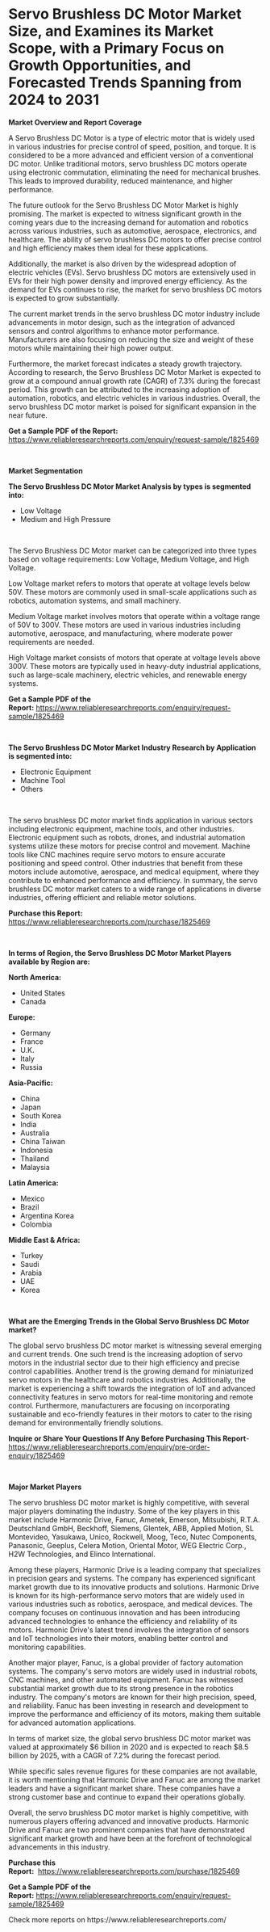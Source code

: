 <p><h1>Servo Brushless DC Motor Market Size, and Examines its Market Scope, with a Primary Focus on Growth Opportunities, and Forecasted Trends Spanning from 2024 to 2031</h1></p><p><strong>Market Overview and Report Coverage</strong></p>
<p><p>A Servo Brushless DC Motor is a type of electric motor that is widely used in various industries for precise control of speed, position, and torque. It is considered to be a more advanced and efficient version of a conventional DC motor. Unlike traditional motors, servo brushless DC motors operate using electronic commutation, eliminating the need for mechanical brushes. This leads to improved durability, reduced maintenance, and higher performance.</p><p>The future outlook for the Servo Brushless DC Motor Market is highly promising. The market is expected to witness significant growth in the coming years due to the increasing demand for automation and robotics across various industries, such as automotive, aerospace, electronics, and healthcare. The ability of servo brushless DC motors to offer precise control and high efficiency makes them ideal for these applications.</p><p>Additionally, the market is also driven by the widespread adoption of electric vehicles (EVs). Servo brushless DC motors are extensively used in EVs for their high power density and improved energy efficiency. As the demand for EVs continues to rise, the market for servo brushless DC motors is expected to grow substantially.</p><p>The current market trends in the servo brushless DC motor industry include advancements in motor design, such as the integration of advanced sensors and control algorithms to enhance motor performance. Manufacturers are also focusing on reducing the size and weight of these motors while maintaining their high power output. </p><p>Furthermore, the market forecast indicates a steady growth trajectory. According to research, the Servo Brushless DC Motor Market is expected to grow at a compound annual growth rate (CAGR) of 7.3% during the forecast period. This growth can be attributed to the increasing adoption of automation, robotics, and electric vehicles in various industries. Overall, the servo brushless DC motor market is poised for significant expansion in the near future.</p></p>
<p><strong>Get a Sample PDF of the Report:</strong> <a href="https://www.reliableresearchreports.com/enquiry/request-sample/1825469">https://www.reliableresearchreports.com/enquiry/request-sample/1825469</a></p>
<p>&nbsp;</p>
<p><strong>Market Segmentation</strong></p>
<p><strong>The Servo Brushless DC Motor Market Analysis by types is segmented into:</strong></p>
<p><ul><li>Low Voltage</li><li>Medium and High Pressure</li></ul></p>
<p>&nbsp;</p>
<p><p>The Servo Brushless DC Motor market can be categorized into three types based on voltage requirements: Low Voltage, Medium Voltage, and High Voltage. </p><p>Low Voltage market refers to motors that operate at voltage levels below 50V. These motors are commonly used in small-scale applications such as robotics, automation systems, and small machinery.</p><p>Medium Voltage market involves motors that operate within a voltage range of 50V to 300V. These motors are used in various industries including automotive, aerospace, and manufacturing, where moderate power requirements are needed.</p><p>High Voltage market consists of motors that operate at voltage levels above 300V. These motors are typically used in heavy-duty industrial applications, such as large-scale machinery, electric vehicles, and renewable energy systems.</p></p>
<p><strong>Get a Sample PDF of the Report:</strong>&nbsp;<a href="https://www.reliableresearchreports.com/enquiry/request-sample/1825469">https://www.reliableresearchreports.com/enquiry/request-sample/1825469</a></p>
<p>&nbsp;</p>
<p><strong>The Servo Brushless DC Motor Market Industry Research by Application is segmented into:</strong></p>
<p><ul><li>Electronic Equipment</li><li>Machine Tool</li><li>Others</li></ul></p>
<p>&nbsp;</p>
<p><p>The servo brushless DC motor market finds application in various sectors including electronic equipment, machine tools, and other industries. Electronic equipment such as robots, drones, and industrial automation systems utilize these motors for precise control and movement. Machine tools like CNC machines require servo motors to ensure accurate positioning and speed control. Other industries that benefit from these motors include automotive, aerospace, and medical equipment, where they contribute to enhanced performance and efficiency. In summary, the servo brushless DC motor market caters to a wide range of applications in diverse industries, offering efficient and reliable motor solutions.</p></p>
<p><strong>Purchase this Report:</strong>&nbsp; <a href="https://www.reliableresearchreports.com/purchase/1825469">https://www.reliableresearchreports.com/purchase/1825469</a></p>
<p>&nbsp;</p>
<p><strong>In terms of Region, the Servo Brushless DC Motor Market Players available by Region are:</strong></p>
<p>
    <p> <strong> North America: </strong>
        <ul>
            <li>United States</li>
            <li>Canada</li>
        </ul>
        </p> 
    <p> <strong> Europe: </strong>
        <ul>
            <li>Germany</li>
            <li>France</li>
            <li>U.K.</li>
            <li>Italy</li>
            <li>Russia</li>
        </ul>
        </p> 
    <p> <strong> Asia-Pacific: </strong>
        <ul>
            <li>China</li>
            <li>Japan</li>
            <li>South Korea</li>
            <li>India</li>
            <li>Australia</li>
            <li>China Taiwan</li>
            <li>Indonesia</li>
            <li>Thailand</li>
            <li>Malaysia</li>
        </ul>
        </p> 
    <p> <strong> Latin America: </strong>
        <ul>
            <li>Mexico</li>
            <li>Brazil</li>
            <li>Argentina Korea</li>
            <li>Colombia</li>
        </ul>
        </p> 
    <p> <strong> Middle East & Africa: </strong>
        <ul>
            <li>Turkey</li>
            <li>Saudi</li>
            <li>Arabia</li>
            <li>UAE</li>
            <li>Korea</li>
        </ul>
    </p>
    </p>
<p>&nbsp;</p>
<p><strong>What are the Emerging Trends in the Global Servo Brushless DC Motor market?</strong></p>
<p><p>The global servo brushless DC motor market is witnessing several emerging and current trends. One such trend is the increasing adoption of servo motors in the industrial sector due to their high efficiency and precise control capabilities. Another trend is the growing demand for miniaturized servo motors in the healthcare and robotics industries. Additionally, the market is experiencing a shift towards the integration of IoT and advanced connectivity features in servo motors for real-time monitoring and remote control. Furthermore, manufacturers are focusing on incorporating sustainable and eco-friendly features in their motors to cater to the rising demand for environmentally friendly solutions.</p></p>
<p><strong>Inquire or Share Your Questions If Any Before Purchasing This Report</strong>- <a href="https://www.reliableresearchreports.com/enquiry/pre-order-enquiry/1825469">https://www.reliableresearchreports.com/enquiry/pre-order-enquiry/1825469</a></p>
<p>&nbsp;</p>
<p><strong>Major Market Players</strong></p>
<p><p>The servo brushless DC motor market is highly competitive, with several major players dominating the industry. Some of the key players in this market include Harmonic Drive, Fanuc, Ametek, Emerson, Mitsubishi, R.T.A. Deutschland GmbH, Beckhoff, Siemens, Glentek, ABB, Applied Motion, SL Montevideo, Yasukawa, Unico, Rockwell, Moog, Teco, Nutec Components, Panasonic, Geeplus, Celera Motion, Oriental Motor, WEG Electric Corp., H2W Technologies, and Elinco International.</p><p>Among these players, Harmonic Drive is a leading company that specializes in precision gears and systems. The company has experienced significant market growth due to its innovative products and solutions. Harmonic Drive is known for its high-performance servo motors that are widely used in various industries such as robotics, aerospace, and medical devices. The company focuses on continuous innovation and has been introducing advanced technologies to enhance the efficiency and reliability of its motors. Harmonic Drive's latest trend involves the integration of sensors and IoT technologies into their motors, enabling better control and monitoring capabilities.</p><p>Another major player, Fanuc, is a global provider of factory automation systems. The company's servo motors are widely used in industrial robots, CNC machines, and other automated equipment. Fanuc has witnessed substantial market growth due to its strong presence in the robotics industry. The company's motors are known for their high precision, speed, and reliability. Fanuc has been investing in research and development to improve the performance and efficiency of its motors, making them suitable for advanced automation applications.</p><p>In terms of market size, the global servo brushless DC motor market was valued at approximately $6 billion in 2020 and is expected to reach $8.5 billion by 2025, with a CAGR of 7.2% during the forecast period.</p><p>While specific sales revenue figures for these companies are not available, it is worth mentioning that Harmonic Drive and Fanuc are among the market leaders and have a significant market share. These companies have a strong customer base and continue to expand their operations globally.</p><p>Overall, the servo brushless DC motor market is highly competitive, with numerous players offering advanced and innovative products. Harmonic Drive and Fanuc are two prominent companies that have demonstrated significant market growth and have been at the forefront of technological advancements in this industry.</p></p>
<p><strong>Purchase this Report:</strong>&nbsp;&nbsp;<a href="https://www.reliableresearchreports.com/purchase/1825469">https://www.reliableresearchreports.com/purchase/1825469</a></p>
<p></p>
<p><strong>Get a Sample PDF of the Report:</strong>&nbsp;<a href="https://www.reliableresearchreports.com/enquiry/request-sample/1825469">https://www.reliableresearchreports.com/enquiry/request-sample/1825469</a></p>
<p>Check more reports on https://www.reliableresearchreports.com/</p>